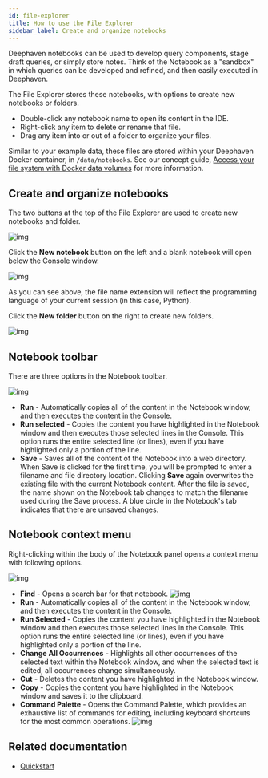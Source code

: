 ```yaml
---
id: file-explorer
title: How to use the File Explorer
sidebar_label: Create and organize notebooks
---
```


Deephaven notebooks can be used to develop query components, stage draft queries, or simply store notes. Think of the Notebook as a "sandbox" in which queries can be developed and refined, and then easily executed in Deephaven.

The File Explorer stores these notebooks, with options to create new notebooks or folders.

- Double-click any notebook name to open its content in the IDE.
- Right-click any item to delete or rename that file.
- Drag any item into or out of a folder to organize your files.

Similar to your example data, these files are stored within your Deephaven Docker container, in `/data/notebooks`. See our concept guide, [Access your file system with Docker data volumes](../../conceptual/docker-data-volumes.md) for more information.

## Create and organize notebooks

The two buttons at the top of the File Explorer are used to create new notebooks and folder.

![img](../../assets/how-to/notebooks/notebook1.png)

Click the **New notebook** button on the left and a blank notebook will open below the Console window.

![img](../../assets/how-to/notebooks/notebook3.png)

As you can see above, the file name extension will reflect the programming language of your current session (in this case, Python).

Click the **New folder** button on the right to create new folders.

![img](../../assets/how-to/notebooks/notebooks5.png)

## Notebook toolbar

There are three options in the Notebook toolbar.

![img](../../assets/how-to/notebooks/notebook6.png)

- **Run** - Automatically copies all of the content in the Notebook window, and then executes the content in the Console.
- **Run selected** - Copies the content you have highlighted in the Notebook window and then executes those selected lines in the Console. This option runs the entire selected line (or lines), even if you have highlighted only a portion of the line.
- **Save** - Saves all of the content of the Notebook into a web directory. When Save is clicked for the first time, you will be prompted to enter a filename and file directory location. Clicking **Save** again overwrites the existing file with the current Notebook content. After the file is saved, the name shown on the Notebook tab changes to match the filename used during the Save process. A blue circle in the Notebook's tab indicates that there are unsaved changes.

## Notebook context menu

Right-clicking within the body of the Notebook panel opens a context menu with following options.

![img](../../assets/how-to/notebooks/notebook7.png)

- **Find** - Opens a search bar for that notebook.
  ![img](../../assets/how-to/notebooks/notebook8.png)
- **Run** - Automatically copies all of the content in the Notebook window, and then executes the content in the Console.
- **Run Selected** - Copies the content you have highlighted in the Notebook window and then executes those selected lines in the Console. This option runs the entire selected line (or lines), even if you have highlighted only a portion of the line.
- **Change All Occurrences** - Highlights all other occurrences of the selected text within the Notebook window, and when the selected text is edited, all occurrences change simultaneously.
- **Cut** - Deletes the content you have highlighted in the Notebook window.
- **Copy** - Copies the content you have highlighted in the Notebook window and saves it to the clipboard.
- **Command Palette** - Opens the Command Palette, which provides an exhaustive list of commands for editing, including keyboard shortcuts for the most common operations.
  ![img](../../assets/how-to/notebooks/notebook9.png)

## Related documentation

- [Quickstart](../../tutorials/quickstart.md)
